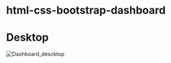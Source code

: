 # html-css-bootstrap-dashboard
# Desktop
![Dashboard_descktop](https://user-images.githubusercontent.com/109558656/226491486-006e6206-7452-4c7d-8b35-249de3907bb0.png)
